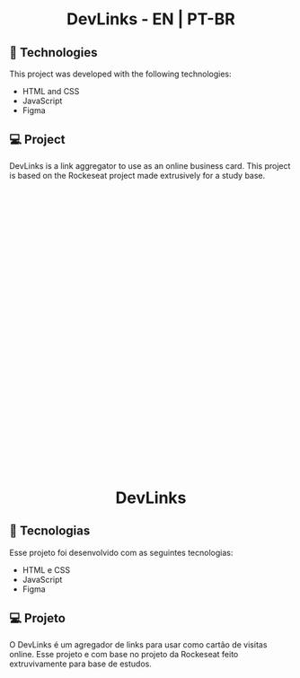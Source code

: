 <h1 align="center"> DevLinks - EN | PT-BR </h1>

## 🚀 Technologies

This project was developed with the following technologies:

- HTML and CSS
- JavaScript
- Figma

## 💻 Project

DevLinks is a link aggregator to use as an online business card. This project is based on the Rockeseat project made extrusively for a study base.
<br>
<br>
<br>
<br>
<br>
<br>
<br>
<br>
<br>
<br>
<br>
<br>
<br>
<br>
<br>
<br>
<br>
<br>
<br>
<br>
<br>
<br>
<br>
<br>
<br>
<br>
<br>
<br>
<br>
<br>
<br>

<h1 align="center"> DevLinks  </h1>

## 🚀 Tecnologias

Esse projeto foi desenvolvido com as seguintes tecnologias:

- HTML e CSS
- JavaScript
- Figma

## 💻 Projeto

O DevLinks é um agregador de links para usar como cartão de visitas online. Esse projeto e com base no projeto da Rockeseat feito extruvivamente para base de estudos. 
